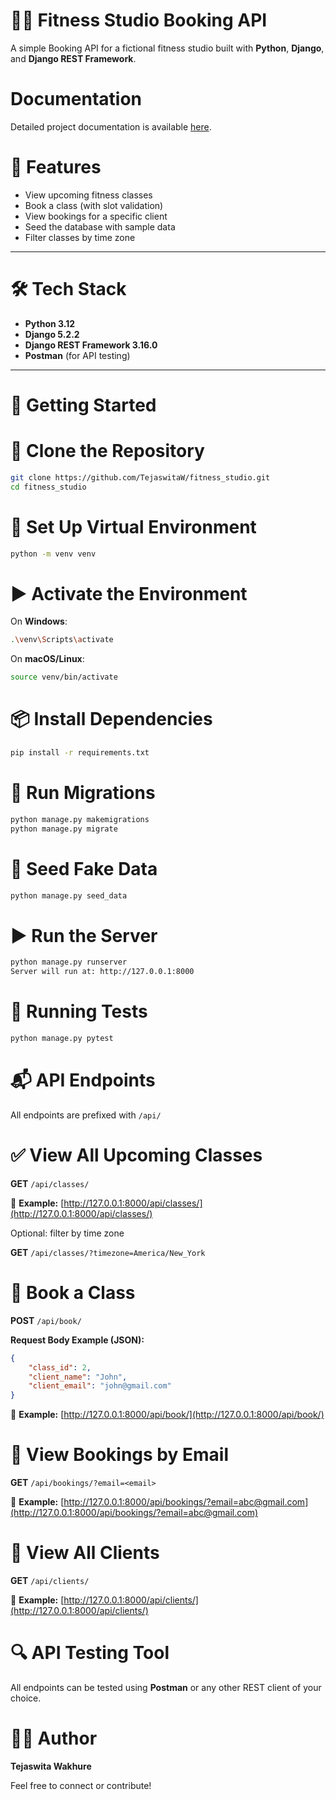 # 🏋️‍♀️ Fitness Studio Booking API

A simple Booking API for a fictional fitness studio built with **Python**, **Django**, and **Django REST Framework**.

# Documentation

Detailed project documentation is available [here](https://tejaswitaw.github.io/fitness_studio/).


# 🚀 Features

- View upcoming fitness classes
- Book a class (with slot validation)
- View bookings for a specific client
- Seed the database with sample data
- Filter classes by time zone

---

# 🛠️ Tech Stack

- **Python 3.12**
- **Django 5.2.2**
- **Django REST Framework 3.16.0**
- **Postman** (for API testing)

---
# 📂 Getting Started

# 🔁 Clone the Repository

```bash
git clone https://github.com/TejaswitaW/fitness_studio.git
cd fitness_studio
```

# 🧱 Set Up Virtual Environment

```bash
python -m venv venv
```

# ▶️ Activate the Environment


On **Windows**:
```bash
.\venv\Scripts\activate
```

On **macOS/Linux**:
```bash
source venv/bin/activate
```

# 📦 Install Dependencies

```bash
pip install -r requirements.txt
```

# 🔄 Run Migrations

```bash
python manage.py makemigrations
python manage.py migrate
```

# 🌱 Seed Fake Data

```bash
python manage.py seed_data
```

# ▶️ Run the Server

```bash
python manage.py runserver
Server will run at: http://127.0.0.1:8000
```
# 🧪 Running Tests

```bash
python manage.py pytest
```


# 📬 API Endpoints

All endpoints are prefixed with `/api/`

# ✅ View All Upcoming Classes

**GET** `/api/classes/`  

🔗 **Example:** [http://127.0.0.1:8000/api/classes/](http://127.0.0.1:8000/api/classes/)

Optional: filter by time zone 

**GET** `/api/classes/?timezone=America/New_York`

# 📝 Book a Class

**POST** `/api/book/`

**Request Body Example (JSON):**

```json
{
    "class_id": 2,
    "client_name": "John",
    "client_email": "john@gmail.com"
}
```
🔗 **Example:** [http://127.0.0.1:8000/api/book/](http://127.0.0.1:8000/api/book/)

# 📒 View Bookings by Email

**GET** `/api/bookings/?email=<email>`

🔗 **Example:** [http://127.0.0.1:8000/api/bookings/?email=abc@gmail.com](http://127.0.0.1:8000/api/bookings/?email=abc@gmail.com)



# 👥 View All Clients

**GET** `/api/clients/`

🔗 **Example:** [http://127.0.0.1:8000/api/clients/](http://127.0.0.1:8000/api/clients/)

# 🔍 API Testing Tool

All endpoints can be tested using **Postman** or any other REST client of your choice.



# 👩‍💻 Author

**Tejaswita Wakhure**  

Feel free to connect or contribute!
